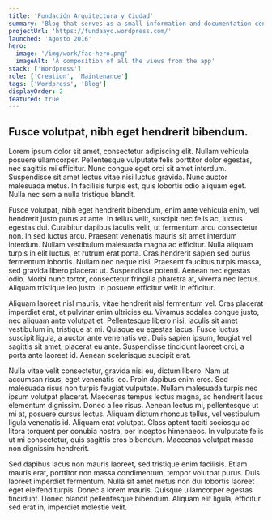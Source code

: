 ```yaml
---
title: 'Fundación Arquitectura y Ciudad'
summary: 'Blog that serves as a small information and documentation center on Venezuelan architecture with the aspiration that it becomes a reference site for architects, professionals from other branches, researchers and the general public.'
projectUrl: 'https://fundaayc.wordpress.com/'
launched: 'Agosto 2016'
hero:
  image: '/img/work/fac-hero.png'
  imageAlt: 'A composition of all the views from the app'
stack: ['Wordpress']
role: ['Creation', 'Maintenance']
tags: ['Wordpress', 'Blog']
displayOrder: 2
featured: true
---
```


## Fusce volutpat, nibh eget hendrerit bibendum.


Lorem ipsum dolor sit amet, consectetur adipiscing elit. Nullam vehicula posuere ullamcorper. Pellentesque vulputate felis porttitor dolor egestas, nec sagittis mi efficitur. Nunc congue eget orci sit amet interdum. Suspendisse sit amet lectus vitae nisi luctus gravida. Nunc auctor malesuada metus. In facilisis turpis est, quis lobortis odio aliquam eget. Nulla nec sem a nulla tristique blandit.


Fusce volutpat, nibh eget hendrerit bibendum, enim ante vehicula enim, vel hendrerit justo purus at ante. In tellus velit, suscipit nec felis ac, luctus egestas dui. Curabitur dapibus iaculis velit, ut fermentum arcu consectetur non. In sed luctus arcu. Praesent venenatis mauris sit amet interdum interdum. Nullam vestibulum malesuada magna ac efficitur. Nulla aliquam turpis in elit luctus, et rutrum erat porta. Cras hendrerit sapien sed purus fermentum lobortis. Nullam nec neque nisi. Praesent faucibus turpis massa, sed gravida libero placerat ut. Suspendisse potenti. Aenean nec egestas odio. Morbi nunc tortor, consectetur fringilla pharetra at, viverra nec lectus. Aliquam tristique leo justo. In posuere efficitur velit in efficitur.


Aliquam laoreet nisl mauris, vitae hendrerit nisl fermentum vel. Cras placerat imperdiet erat, et pulvinar enim ultricies eu. Vivamus sodales congue justo, nec aliquam ante volutpat et. Pellentesque libero nisi, iaculis sit amet vestibulum in, tristique at mi. Quisque eu egestas lacus. Fusce luctus suscipit ligula, a auctor ante venenatis vel. Duis sapien ipsum, feugiat vel sagittis sit amet, placerat eu ante. Suspendisse tincidunt laoreet orci, a porta ante laoreet id. Aenean scelerisque suscipit erat.


Nulla vitae velit consectetur, gravida nisi eu, dictum libero. Nam ut accumsan risus, eget venenatis leo. Proin dapibus enim eros. Sed malesuada risus non turpis feugiat vulputate. Nullam malesuada turpis nec ipsum volutpat placerat. Maecenas tempus lectus magna, ac hendrerit lacus elementum dignissim. Donec a leo risus. Aenean lectus mi, pellentesque ut mi at, posuere cursus lectus. Aliquam dictum rhoncus tellus, vel vestibulum ligula venenatis id. Aliquam erat volutpat. Class aptent taciti sociosqu ad litora torquent per conubia nostra, per inceptos himenaeos. In vulputate felis ut mi consectetur, quis sagittis eros bibendum. Maecenas volutpat massa non dignissim hendrerit.


Sed dapibus lacus non mauris laoreet, sed tristique enim facilisis. Etiam mauris erat, porttitor non massa condimentum, tempor volutpat purus. Duis laoreet imperdiet fermentum. Nulla sit amet metus non dui lobortis laoreet eget eleifend turpis. Donec a lorem mauris. Quisque ullamcorper egestas tincidunt. Donec blandit pellentesque bibendum. Aliquam elit ligula, efficitur sed erat in, imperdiet molestie velit. 